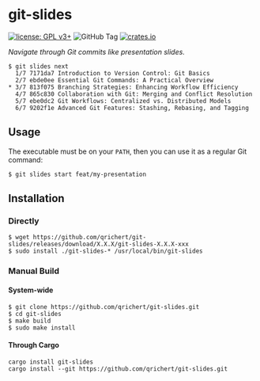 # git-slides

[![license: GPL v3+](https://img.shields.io/badge/license-GPLv3+-blue)](https://www.gnu.org/licenses/gpl-3.0)
![GitHub Tag](https://img.shields.io/github/v/tag/qrichert/git-slides?sort=semver&filter=*.*.*&label=release)
[![crates.io](https://img.shields.io/crates/d/git-slides?logo=rust&logoColor=white&color=orange)](https://crates.io/crates/git-slides)

_Navigate through Git commits like presentation slides._

```console
$ git slides next
  1/7 7171da7 Introduction to Version Control: Git Basics
  2/7 ebde0ee Essential Git Commands: A Practical Overview
* 3/7 813f075 Branching Strategies: Enhancing Workflow Efficiency
  4/7 865c830 Collaboration with Git: Merging and Conflict Resolution
  5/7 ebe0dc2 Git Workflows: Centralized vs. Distributed Models
  6/7 9202f1e Advanced Git Features: Stashing, Rebasing, and Tagging
```

## Usage

The executable must be on your `PATH`, then you can use it as a regular
Git command:

```console
$ git slides start feat/my-presentation
```

## Installation

### Directly

```console
$ wget https://github.com/qrichert/git-slides/releases/download/X.X.X/git-slides-X.X.X-xxx
$ sudo install ./git-slides-* /usr/local/bin/git-slides
```

### Manual Build

#### System-wide

```console
$ git clone https://github.com/qrichert/git-slides.git
$ cd git-slides
$ make build
$ sudo make install
```

#### Through Cargo

```shell
cargo install git-slides
cargo install --git https://github.com/qrichert/git-slides.git
```
